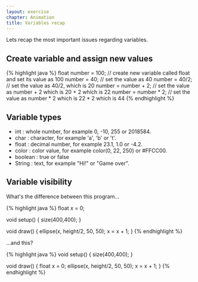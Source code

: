 ```yaml
---
layout: exercise
chapter: Animation
title: Variables recap
---
```


Lets recap the most important issues regarding variables.

## Create variable and assign new values

{% highlight java %}
float number = 100;   // create new variable called float and set its value as 100
number = 40;          // set the value as 40
number = 40/2;        // set the value as 40/2, which is 20
number = number + 2;  // set the value as number + 2 which is 20 + 2 which is 22
number = number * 2;  // set the value as number * 2 which is 22 * 2 which is 44
{% endhighlight %}

## Variable types

- int : whole number, for example 0, -10, 255 or 2018584.
- char : character, for example 'a', 'b' or 't'.
- float : decimal number, for example 23.1, 1.0 or -4.2.
- color : color value, for example color(0, 22, 250) or #FFCC00.
- boolean : true or false
- String : text, for example "Hi!" or "Game over".

## Variable visibility

What's the difference between this program...

{% highlight java %}
float x = 0;

void setup() {
  size(400,400);
}

void draw() {
  ellipse(x, height/2, 50, 50);
  x = x + 1;
}
{% endhighlight %}

...and this?

{% highlight java %}
void setup() {
  size(400,400);
}

void draw() {
  float x = 0;
  ellipse(x, height/2, 50, 50);
  x = x + 1;
}
{% endhighlight %}

